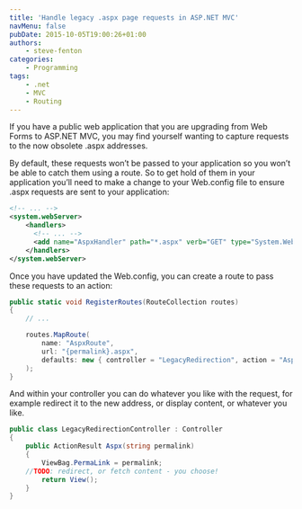 ```yaml
---
title: 'Handle legacy .aspx page requests in ASP.NET MVC'
navMenu: false
pubDate: 2015-10-05T19:00:26+01:00
authors:
    - steve-fenton
categories:
    - Programming
tags:
    - .net
    - MVC
    - Routing
---
```


If you have a public web application that you are upgrading from Web Forms to ASP.NET MVC, you may find yourself wanting to capture requests to the now obsolete .aspx addresses.

By default, these requests won’t be passed to your application so you won’t be able to catch them using a route. So to get hold of them in your application you’ll need to make a change to your Web.config file to ensure .aspx requests are sent to your application:

```xml
<!-- ... -->
<system.webServer>
	<handlers>
	  <!-- ... -->
	  <add name="AspxHandler" path="*.aspx" verb="GET" type="System.Web.Handlers.TransferRequestHandler" preCondition="integratedMode,runtimeVersionv4.0" />
	</handlers>
</system.webServer>
```

Once you have updated the Web.config, you can create a route to pass these requests to an action:

```csharp
public static void RegisterRoutes(RouteCollection routes)
{
    // ...

    routes.MapRoute(
        name: "AspxRoute",
        url: "{permalink}.aspx",
        defaults: new { controller = "LegacyRedirection", action = "Aspx" }
    );
}
```

And within your controller you can do whatever you like with the request, for example redirect it to the new address, or display content, or whatever you like.

```csharp
public class LegacyRedirectionController : Controller
{
    public ActionResult Aspx(string permalink)
    {
        ViewBag.PermaLink = permalink;
	//TODO: redirect, or fetch content - you choose! 
        return View();
    }
}
```